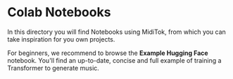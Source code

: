 # Colab Notebooks

In this directory you will find Notebooks using MidiTok, from which you can take inspiration for you own projects.

For beginners, we recommend to browse the **Example Hugging Face** notebook. You'll find an up-to-date, concise and full example of training a Transformer to generate music.
